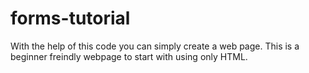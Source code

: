# forms-tutorial

With the help of this code you can simply create a web page.
This is a beginner freindly webpage to start with using only HTML.
